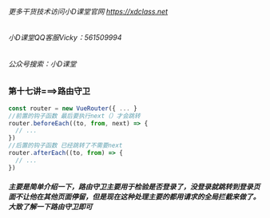 ###### 更多干货技术访问小D课堂官网 https://xdclass.net

###### 小D课堂QQ客服Vicky：561509994

###### 公众号搜索：小D课堂

### 第十七讲===>路由守卫

```js
const router = new VueRouter({ ... }
//前置的钩子函数 最后要执行next（）才会跳转
router.beforeEach((to, from, next) => {
  // ...
})
//后置的钩子函数 已经跳转了不需要next
router.afterEach((to, from) => {
  // ...
})
```

##### 主要是简单介绍一下，路由守卫主要用于检验是否登录了，没登录就跳转到登录页面不让他在其他页面停留，但是现在这种处理主要的都用请求的全局拦截来做了。大致了解一下路由守卫即可